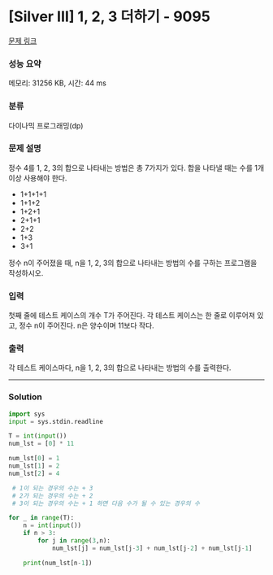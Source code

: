 # [Silver III] 1, 2, 3 더하기 - 9095 

[문제 링크](https://www.acmicpc.net/problem/9095) 

### 성능 요약

메모리: 31256 KB, 시간: 44 ms

### 분류

다이나믹 프로그래밍(dp)

### 문제 설명

<p>정수 4를 1, 2, 3의 합으로 나타내는 방법은 총 7가지가 있다. 합을 나타낼 때는 수를 1개 이상 사용해야 한다.</p>

<ul>
	<li>1+1+1+1</li>
	<li>1+1+2</li>
	<li>1+2+1</li>
	<li>2+1+1</li>
	<li>2+2</li>
	<li>1+3</li>
	<li>3+1</li>
</ul>

<p>정수 n이 주어졌을 때, n을 1, 2, 3의 합으로 나타내는 방법의 수를 구하는 프로그램을 작성하시오.</p>

### 입력 

 <p>첫째 줄에 테스트 케이스의 개수 T가 주어진다. 각 테스트 케이스는 한 줄로 이루어져 있고, 정수 n이 주어진다. n은 양수이며 11보다 작다.</p>

### 출력 

 <p>각 테스트 케이스마다, n을 1, 2, 3의 합으로 나타내는 방법의 수를 출력한다.</p>

---
### Solution
```python
import sys
input = sys.stdin.readline

T = int(input())
num_lst = [0] * 11

num_lst[0] = 1
num_lst[1] = 2 
num_lst[2] = 4 

 # 1이 되는 경우의 수는 + 3
 # 2가 되는 경우의 수는 + 2
 # 3이 되는 경우의 수는 + 1 하면 다음 수가 될 수 있는 경우의 수

for _ in range(T):
    n = int(input())
    if n > 3:
        for j in range(3,n):
            num_lst[j] = num_lst[j-3] + num_lst[j-2] + num_lst[j-1]

    print(num_lst[n-1])

